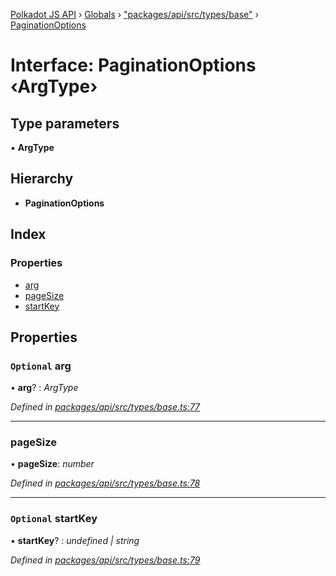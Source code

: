 [Polkadot JS API](../README.md) › [Globals](../globals.md) › ["packages/api/src/types/base"](../modules/_packages_api_src_types_base_.md) › [PaginationOptions](_packages_api_src_types_base_.paginationoptions.md)

# Interface: PaginationOptions ‹**ArgType**›

## Type parameters

▪ **ArgType**

## Hierarchy

* **PaginationOptions**

## Index

### Properties

* [arg](_packages_api_src_types_base_.paginationoptions.md#optional-arg)
* [pageSize](_packages_api_src_types_base_.paginationoptions.md#pagesize)
* [startKey](_packages_api_src_types_base_.paginationoptions.md#optional-startkey)

## Properties

### `Optional` arg

• **arg**? : *ArgType*

*Defined in [packages/api/src/types/base.ts:77](https://github.com/polkadot-js/api/blob/023c7588e5/packages/api/src/types/base.ts#L77)*

___

###  pageSize

• **pageSize**: *number*

*Defined in [packages/api/src/types/base.ts:78](https://github.com/polkadot-js/api/blob/023c7588e5/packages/api/src/types/base.ts#L78)*

___

### `Optional` startKey

• **startKey**? : *undefined | string*

*Defined in [packages/api/src/types/base.ts:79](https://github.com/polkadot-js/api/blob/023c7588e5/packages/api/src/types/base.ts#L79)*
